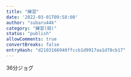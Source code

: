 ```yaml
---
title: "練習"
date: '2022-03-01T09:58:00'
author: "subaru44k"
category: "練習(弱)"
status: "publish"
allowComments: true
convertBreaks: false
entryHash: "d2103166940ffccb1d9917aa1d78cb17"
---
```

36分ジョグ
